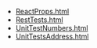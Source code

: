 * [ReactProps.html](ReactProps.html)
* [RestTests.html](RestTests.html)
* [UnitTestNumbers.html](UnitTestNumbers.html)
* [UnitTestsAddress.html](UnitTestsAddress.html)